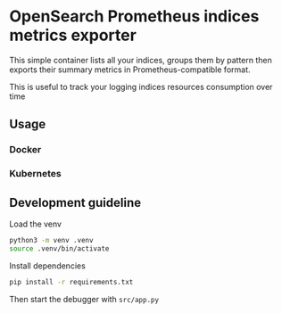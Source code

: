 # OpenSearch Prometheus indices metrics exporter

This simple container lists all your indices, groups them by pattern then exports their summary metrics in Prometheus-compatible format.

This is useful to track your logging indices resources consumption over time

## Usage

### Docker

### Kubernetes

## Development guideline

Load the venv

```bash
python3 -m venv .venv
source .venv/bin/activate
```

Install dependencies

```bash
pip install -r requirements.txt
```

Then start the debugger with `src/app.py`
